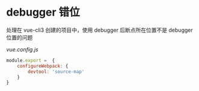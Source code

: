 # debugger 错位

处理在 vue-cli3 创建的项目中，使用 debugger 后断点所在位置不是 debugger 位置的问题

*vue.config.js*
```js
module.export =  {
    configureWebpack: {
        devtool: 'source-map'
    }
}
```